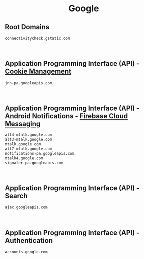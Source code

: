 


<h1 align="center">Google</h1>  


## Root Domains


```html
connectivitycheck.gstatic.com
```  

<br>

## Application Programming Interface (API) - [Cookie Management](https://tipsforefficiency.com/jnn-pa-googleapis-com/)


```html
jnn-pa.googleapis.com
```  

<br>

## Application Programming Interface (API) - Android Notifications - [Firebase Cloud Messaging](https://firebase.google.com/docs/cloud-messaging/)


```html
alt4-mtalk.google.com
alt3-mtalk.google.com
mtalk.google.com
alt7-mtalk.google.com
notifications-pa.googleapis.com
mtalk4.google.com
signaler-pa.googleapis.com
```  

<br>

## Application Programming Interface (API) - Search


```html
ajax.googleapis.com
```  

<br>

## Application Programming Interface (API) - Authentication


```html
accounts.google.com
```  

<br>

